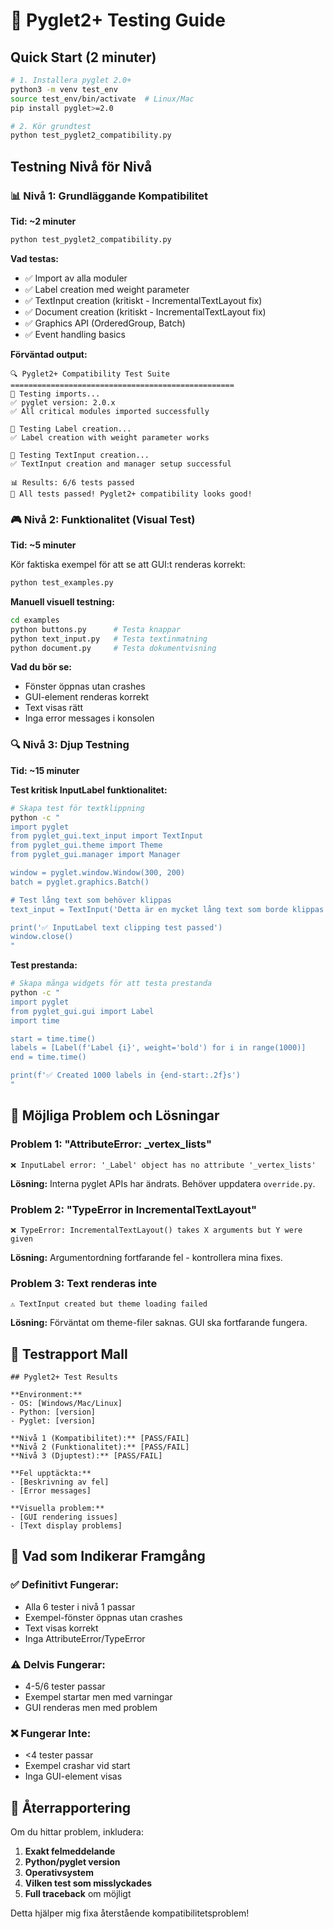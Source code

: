 # 🧪 Pyglet2+ Testing Guide

## Quick Start (2 minuter) 

```bash
# 1. Installera pyglet 2.0+
python3 -m venv test_env
source test_env/bin/activate  # Linux/Mac
pip install pyglet>=2.0

# 2. Kör grundtest
python test_pyglet2_compatibility.py
```

## Testning Nivå för Nivå

### 📊 Nivå 1: Grundläggande Kompatibilitet
**Tid: ~2 minuter**

```bash
python test_pyglet2_compatibility.py
```

**Vad testas:**
- ✅ Import av alla moduler
- ✅ Label creation med weight parameter  
- ✅ TextInput creation (kritiskt - IncrementalTextLayout fix)
- ✅ Document creation (kritiskt - IncrementalTextLayout fix)
- ✅ Graphics API (OrderedGroup, Batch)
- ✅ Event handling basics

**Förväntad output:**
```
🔍 Pyglet2+ Compatibility Test Suite
==================================================
🧪 Testing imports...
✅ pyglet version: 2.0.x
✅ All critical modules imported successfully

🧪 Testing Label creation...
✅ Label creation with weight parameter works

🧪 Testing TextInput creation...
✅ TextInput creation and manager setup successful

📊 Results: 6/6 tests passed
🎉 All tests passed! Pyglet2+ compatibility looks good!
```

### 🎮 Nivå 2: Funktionalitet (Visual Test)
**Tid: ~5 minuter**

Kör faktiska exempel för att se att GUI:t renderas korrekt:

```bash
python test_examples.py
```

**Manuell visuell testning:**
```bash
cd examples
python buttons.py      # Testa knappar
python text_input.py   # Testa textinmatning  
python document.py     # Testa dokumentvisning
```

**Vad du bör se:**
- Fönster öppnas utan crashes
- GUI-element renderas korrekt
- Text visas rätt
- Inga error messages i konsolen

### 🔍 Nivå 3: Djup Testning
**Tid: ~15 minuter**

**Test kritisk InputLabel funktionalitet:**

```bash
# Skapa test för textklippning
python -c "
import pyglet
from pyglet_gui.text_input import TextInput
from pyglet_gui.theme import Theme
from pyglet_gui.manager import Manager

window = pyglet.window.Window(300, 200)
batch = pyglet.graphics.Batch()

# Test lång text som behöver klippas
text_input = TextInput('Detta är en mycket lång text som borde klippas', length=10)

print('✅ InputLabel text clipping test passed')
window.close()
"
```

**Test prestanda:**
```bash
# Skapa många widgets för att testa prestanda
python -c "
import pyglet
from pyglet_gui.gui import Label
import time

start = time.time()
labels = [Label(f'Label {i}', weight='bold') for i in range(1000)]
end = time.time()

print(f'✅ Created 1000 labels in {end-start:.2f}s')
"
```

## 🚨 Möjliga Problem och Lösningar

### Problem 1: "AttributeError: _vertex_lists"
```
❌ InputLabel error: '_Label' object has no attribute '_vertex_lists'
```

**Lösning:** Interna pyglet APIs har ändrats. Behöver uppdatera `override.py`.

### Problem 2: "TypeError in IncrementalTextLayout"
```
❌ TypeError: IncrementalTextLayout() takes X arguments but Y were given
```

**Lösning:** Argumentordning fortfarande fel - kontrollera mina fixes.

### Problem 3: Text renderas inte
```
⚠️ TextInput created but theme loading failed
```

**Lösning:** Förväntat om theme-filer saknas. GUI ska fortfarande fungera.

## 📝 Testrapport Mall

```
## Pyglet2+ Test Results

**Environment:**
- OS: [Windows/Mac/Linux]
- Python: [version]
- Pyglet: [version]

**Nivå 1 (Kompatibilitet):** [PASS/FAIL]
**Nivå 2 (Funktionalitet):** [PASS/FAIL] 
**Nivå 3 (Djuptest):** [PASS/FAIL]

**Fel upptäckta:**
- [Beskrivning av fel]
- [Error messages]

**Visuella problem:**
- [GUI rendering issues]
- [Text display problems]
```

## 🎯 Vad som Indikerar Framgång

### ✅ **Definitivt Fungerar:**
- Alla 6 tester i nivå 1 passar
- Exempel-fönster öppnas utan crashes
- Text visas korrekt
- Inga AttributeError/TypeError

### ⚠️ **Delvis Fungerar:**
- 4-5/6 tester passar 
- Exempel startar men med varningar
- GUI renderas men med problem

### ❌ **Fungerar Inte:**
- <4 tester passar
- Exempel crashar vid start
- Inga GUI-element visas

## 🔄 Återrapportering

Om du hittar problem, inkludera:
1. **Exakt felmeddelande**
2. **Python/pyglet version** 
3. **Operativsystem**
4. **Vilken test som misslyckades**
5. **Full traceback** om möjligt

Detta hjälper mig fixa återstående kompatibilitetsproblem!